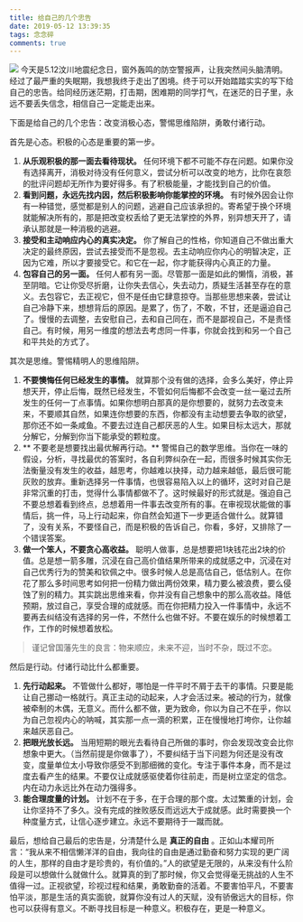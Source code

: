 ```yaml
---
title: 给自己的几个忠告
date: 2019-05-12 13:39:35
tags: 念念碎
comments: true
---
```

![](https://cdn.monniya.com/blogpic/2019/advice01.jpg)
今天是5.12汶川地震纪念日，窗外轰鸣的防空警报声，让我突然间头脑清明。经过了最严重的失眠期，我想我终于走出了困境。终于可以开始踏踏实实的写下给自己的忠告。给同经历迷茫期，打击期，困难期的同学打气，在迷茫的日子里，永远不要丢失信念，相信自己一定能走出来。

下面是给自己的几个忠告：改变消极心态，警惕思维陷阱，勇敢付诸行动。

首先是心态。积极的心态是重要的第一步。
1. **从乐观积极的那一面去看待现状。** 任何环境下都不可能不存在问题。如果你没有选择离开，消极对待没有任何意义，尝试分析可以改变的地方，比你在哀怨的批评问题却无所作为要好得多。有了积极能量，才能找到自己的价值。
2. **看到问题，永远先找内因，然后积极影响你能掌控的环境。** 有时候外因会让你有一种错觉，感觉都是别人的问题，逃避自己应该承担的。寄希望于换个环境就能解决所有的，那是把改变权丢给了更无法掌控的外界，别异想天开了，请承认那就是一种消极的逃避。
3. **接受和主动响应内心的真实决定。** 你了解自己的性格，你知道自己不做出重大决定的最终原因，尝试去接受而不是忽视。去主动响应你内心的明智决定，正因为它难，所以才要接受它。和它在一起，你才能获得内心真正的力量。
4. **包容自己的另一面。** 任何人都有另一面。尽管那一面是如此的懒惰，消极，甚至阴暗。它让你受尽折磨，让你失去信心，失去动力，质疑生活甚至存在的意义。去包容它，去正视它，但不是任由它肆意掠夺。当那些思想来袭，尝试让自己冷静下来，想想背后的原因。是累了，伤了，不敢，不甘，还是逼迫自己了。慢慢的去调整，去安慰自己，去和自己同在，而不是鄙视自己，不是责怪自己。有时候，用另一维度的想法去考虑同一件事，你就会找到和另一个自己和平共处的方式了。

其次是思维。警惕精明人的思维陷阱。
1. **不要懊悔任何已经发生的事情。** 就算那个没有做的选择，会多么美好，停止异想天开，停止后悔，既然已经发生，不管如何后悔都不会改变一丝一毫过去所发生的任何一丁点事情。如果你想明白那真的是你想要的，就努力去改变未来，不要顺其自然，如果连你想要的东西，你都没有主动想要去争取的欲望，那你还不如一条咸鱼。不要去过连自己都厌恶的人生。如果目标太远大，那就分解它，分解到你当下能承受的颗粒度。
2. ** 不要老是想要找出最优解再行动。** 警惕自己的数学思维。当你在一味的假设，分析，寻找最优的答案时，各自利弊纠杂在一起，而很多时候其实你无法衡量没有发生的收益，越思考，你越难以抉择，动力越来越低，最后很可能灰败的放弃。重新选择另一件事情，也很容易陷入以上的循环，这时对自己是非常沉重的打击，觉得什么事情都做不了。这时候最好的形式就是。强迫自己不要总想着看到终点，总想着用一件事去改变所有的事。在审视现状能做的事情后，挑一件，马上行动起来，你自然会知道下一步更适合做什么。就算错了，没有关系，不要怪自己，而是积极的告诉自己，你看，多好，又排除了一个错误答案。
3. **做一个笨人，不要贪心高收益。** 聪明人做事，总是想要把1块钱花出2块的价值。总是想一箭多雕，沉浸在自己高价值结果所带来的成就感之中，沉浸在对自己优秀行为的赞美和钦佩之中。很多时候人总是高估自己，低估别人。在你花了那么多时间思考如何把一份精力做出两份效果，精力要么被浪费，要么侵蚀了别的精力。其实跳出思维来看，你并没有自己想象中的那么高收益。降低预期，放过自己，享受合理的成就感。而在你把精力投入一件事情中，永远不要再去纠结没有选择的另一件，不然什么也做不好。不要在娱乐的时候想着工作，工作的时候想着放松。
> 谨记曾国藩先生的良言：物来顺应，未来不迎，当时不杂，既过不恋。

然后是行动。付诸行动比什么都重要。
1. **先行动起来。** 不管做什么都好，哪怕是一件平时不屑于去干的事情。只要是能让自己挪动一格就行。真正主动的动起来，人才会活过来。被动的行为，就像被牵制的木偶，无意义。而什么都不做，更为致命，你以为自己不在乎，你以为自己忽视内心的呐喊，其实那一点一滴的积累，正在慢慢地打垮你，让你越来越厌恶自己。
2. **把眼光放长远。** 当用短期的眼光去看待自己所做的事时，你会发现改变会比你想象中更大。（当然前提是你做事了），不要纠结于当下问题为何还是没有改变，度量单位太小导致你感受不到那细微的变化。专注于事件本身，而不是过度去看产生的结果。不要仅让成就感驱使着你往前走，而是树立坚定的信念。内在动力永远比外在动力强得多。
3. **能合理度量的计划。** 计划不在于多，在于合理的那个度。太过繁重的计划，会让你坚持不了多久。没有完成的挫败感反而远远大于成就感。此时需要换一个种度量方式，让信心逐步建立。永远不要期待于一蹴而就。

最后，想给自己最后的忠告是，分清楚什么是 **真正的自由** 。正如山本耀司所言：“我从来不相信懒洋洋的自由，我向往的自由是通过勤奋和努力实现的更广阔的人生，那样的自由才是珍贵的，有价值的。”人的欲望是无限的，从来没有什么阶段是可以想做什么就做什么。就算真的到了那时候，你又会觉得毫无挑战的人生不值得一过。正视欲望，珍视过程和结果，勇敢勤奋的活着。不要害怕平凡，不要害怕平淡，那是生活的真实面貌，就算你没有过人的天赋，没有骄傲远大的目标，你也可以获得有意义。不断寻找目标是一种意义。积极存在，更是一种意义。





